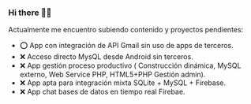 ### Hi there 👋:muscle:


Actualmente me encuentro subiendo contenido y proyectos pendientes:

- :o: App con integración de API Gmail sin uso de apps de terceros.
- :x: Acceso directo MysQL desde Android sin terceros.
- :x: App gestión proceso productivo ( Construcción dinámica, MySQL externo, Web Service PHP, HTML5+PHP Gestión admin).
- :x: App apta para integración mixta SQLite + MySQL + Firebase.
- :x: App chat bases de datos en tiempo real Firebae.


